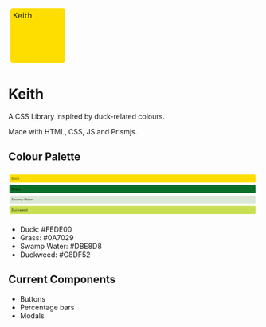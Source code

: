 ![Keith Logo](logo.png)

# Keith
A CSS Library inspired by duck-related colours.

Made with HTML, CSS, JS and Prismjs.

## Colour Palette
![Colour palette](colour-palette.png)

- Duck: #FEDE00
- Grass: #0A7029
- Swamp Water: #DBE8D8
- Duckweed: #C8DF52

## Current Components
- Buttons
- Percentage bars
- Modals
